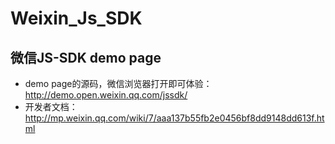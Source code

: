 # Weixin_Js_SDK
微信JS-SDK demo page
---
- demo page的源码，微信浏览器打开即可体验：http://demo.open.weixin.qq.com/jssdk/
- 开发者文档：http://mp.weixin.qq.com/wiki/7/aaa137b55fb2e0456bf8dd9148dd613f.html
